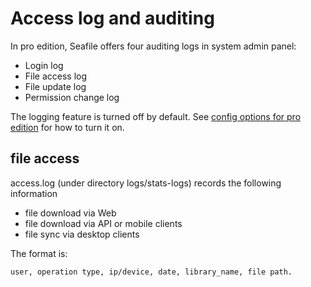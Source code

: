 # Access log and auditing

In pro edition, Seafile offers four auditing logs in system admin panel:

* Login log
* File access log
* File update log
* Permission change log

The logging feature is turned off by default. See [config options for pro edition](../deploy_pro/configurable_options) for how to turn it on.

## file access

access.log (under directory logs/stats-logs) records the following information

* file download via Web
* file download via API or mobile clients
* file sync via desktop clients


The format is:

    user, operation type, ip/device, date, library_name, file path. 



